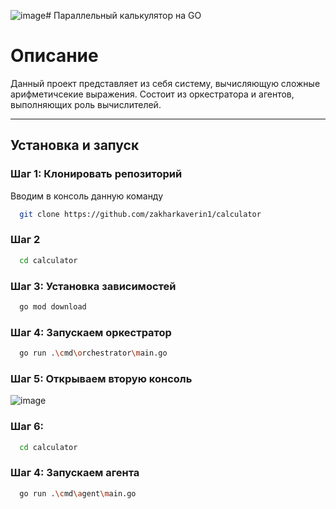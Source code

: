 ![image](https://github.com/user-attachments/assets/1efbf6ca-9f43-4468-8e9f-d38c20242588)# Параллельный калькулятор на GO

# Описание
Данный проект представляет из себя систему, вычисляющую сложные арифметичсекие выражения. Состоит из оркестратора и агентов, выполняющих роль вычислителей.

---

## Установка и запуск

### Шаг 1: Клонировать репозиторий
Вводим в консоль данную команду
```bash
  git clone https://github.com/zakharkaverin1/calculator
```

### Шаг 2
```bash
  cd calculator
```

### Шаг 3: Установка зависимостей 
```bash
  go mod download
```

### Шаг 4: Запускаем оркестратор
```bash
  go run .\cmd\orchestrator\main.go
```

### Шаг 5: Открываем вторую консоль
![image](https://github.com/user-attachments/assets/fd53ef69-7b50-461b-96ea-48cba43a7bb7)


### Шаг 6: 
```bash
  cd calculator
```

### Шаг 4: Запускаем агента
```bash
  go run .\cmd\agent\main.go
```
